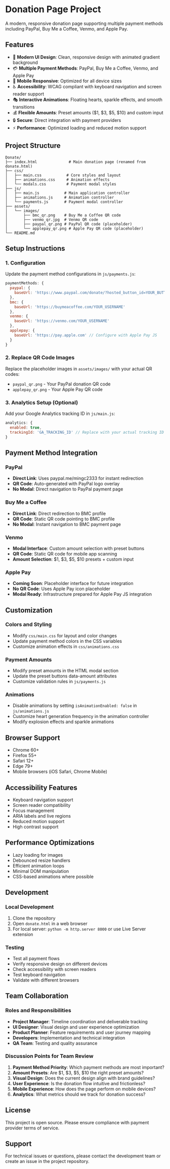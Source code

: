 # Donation Page Project

A modern, responsive donation page supporting multiple payment methods including PayPal, Buy Me a Coffee, Venmo, and Apple Pay.

## Features

- 🎨 **Modern UI Design**: Clean, responsive design with animated gradient background
- 💳 **Multiple Payment Methods**: PayPal, Buy Me a Coffee, Venmo, and Apple Pay
- 📱 **Mobile Responsive**: Optimized for all device sizes
- ♿ **Accessibility**: WCAG compliant with keyboard navigation and screen reader support
- 🎭 **Interactive Animations**: Floating hearts, sparkle effects, and smooth transitions
- 💰 **Flexible Amounts**: Preset amounts ($1, $3, $5, $10) and custom input
- 🔒 **Secure**: Direct integration with payment providers
- ⚡ **Performance**: Optimized loading and reduced motion support

## Project Structure

```
Donate/
├── index.html              # Main donation page (renamed from donate.html)
├── css/
│   ├── main.css           # Core styles and layout
│   ├── animations.css     # Animation effects
│   └── modals.css         # Payment modal styles
├── js/
│   ├── main.js           # Main application controller
│   ├── animations.js     # Animation controller
│   └── payments.js       # Payment modal controller
├── assets/
│   └── images/
│       ├── bmc_qr.png    # Buy Me a Coffee QR code
│       ├── venmo_qr.jpg  # Venmo QR code
│       ├── paypal_qr.png # PayPal QR code (placeholder)
│       └── applepay_qr.png # Apple Pay QR code (placeholder)
└── README.md
```

## Setup Instructions

### 1. Configuration

Update the payment method configurations in `js/payments.js`:

```javascript
paymentMethods: {
  paypal: {
    baseUrl: 'https://www.paypal.com/donate/?hosted_button_id=YOUR_BUTTON_ID'
  },
  bmc: {
    baseUrl: 'https://buymeacoffee.com/YOUR_USERNAME'
  },
  venmo: {
    baseUrl: 'https://venmo.com/YOUR_USERNAME'
  },
  applepay: {
    baseUrl: 'https://pay.apple.com' // Configure with Apple Pay JS
  }
}
```

### 2. Replace QR Code Images

Replace the placeholder images in `assets/images/` with your actual QR codes:
- `paypal_qr.png` - Your PayPal donation QR code
- `applepay_qr.png` - Your Apple Pay QR code

### 3. Analytics Setup (Optional)

Add your Google Analytics tracking ID in `js/main.js`:

```javascript
analytics: {
  enabled: true,
  trackingId: 'GA_TRACKING_ID' // Replace with your actual tracking ID
}
```

## Payment Method Integration

### PayPal
- **Direct Link**: Uses paypal.me/mingc2333 for instant redirection
- **QR Code**: Auto-generated with PayPal logo overlay
- **No Modal**: Direct navigation to PayPal payment page

### Buy Me a Coffee
- **Direct Link**: Direct redirection to BMC profile
- **QR Code**: Static QR code pointing to BMC profile
- **No Modal**: Instant navigation to BMC payment page

### Venmo
- **Modal Interface**: Custom amount selection with preset buttons
- **QR Code**: Static QR code for mobile app scanning
- **Amount Selection**: $1, $3, $5, $10 presets + custom input

### Apple Pay
- **Coming Soon**: Placeholder interface for future integration
- **No QR Code**: Uses Apple Pay icon placeholder
- **Modal Ready**: Infrastructure prepared for Apple Pay JS integration

## Customization

### Colors and Styling
- Modify `css/main.css` for layout and color changes
- Update payment method colors in the CSS variables
- Customize animation effects in `css/animations.css`

### Payment Amounts
- Modify preset amounts in the HTML modal section
- Update the preset buttons data-amount attributes
- Customize validation rules in `js/payments.js`

### Animations
- Disable animations by setting `isAnimationEnabled: false` in `js/animations.js`
- Customize heart generation frequency in the animation controller
- Modify explosion effects and sparkle animations

## Browser Support

- Chrome 60+
- Firefox 55+
- Safari 12+
- Edge 79+
- Mobile browsers (iOS Safari, Chrome Mobile)

## Accessibility Features

- Keyboard navigation support
- Screen reader compatibility
- Focus management
- ARIA labels and live regions
- Reduced motion support
- High contrast support

## Performance Optimizations

- Lazy loading for images
- Debounced resize handlers
- Efficient animation loops
- Minimal DOM manipulation
- CSS-based animations where possible

## Development

### Local Development
1. Clone the repository
2. Open `donate.html` in a web browser
3. For local server: `python -m http.server 8000` or use Live Server extension

### Testing
- Test all payment flows
- Verify responsive design on different devices
- Check accessibility with screen readers
- Test keyboard navigation
- Validate with different browsers

## Team Collaboration

### Roles and Responsibilities
- **Project Manager**: Timeline coordination and deliverable tracking
- **UI Designer**: Visual design and user experience optimization
- **Product Planner**: Feature requirements and user journey mapping
- **Developers**: Implementation and technical integration
- **QA Team**: Testing and quality assurance

### Discussion Points for Team Review
1. **Payment Method Priority**: Which payment methods are most important?
2. **Amount Presets**: Are $1, $3, $5, $10 the right preset amounts?
3. **Visual Design**: Does the current design align with brand guidelines?
4. **User Experience**: Is the donation flow intuitive and frictionless?
5. **Mobile Experience**: How does the page perform on mobile devices?
6. **Analytics**: What metrics should we track for donation success?

## License

This project is open source. Please ensure compliance with payment provider terms of service.

## Support

For technical issues or questions, please contact the development team or create an issue in the project repository.
